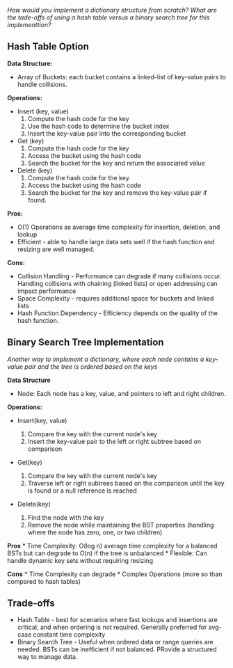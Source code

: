 _How would you implement a dictionary structure from scratch? What are the tade-offs of using a hash table versus a binary search tree for this implementtion?_


## Hash Table Option
**Data Structure:**
* Array of Buckets: each bucket contains a linked-list of key-value pairs to handle collisions.


**Operations:**
* Insert (key, value)
    1. Compute the hash code for the key
    2. Use the hash code to determine the bucket index
    3. Insert the key-value pair into the corresponding bucket
* Get (key)
    1. Compute the hash code for the key
    2. Access the bucket using the hash code
    3. Search the bucket for the key and return the associated value
* Delete (key)
    1. Compute the hash code for the key.
    2. Access the bucket using the hash code
    3. Search the bucket for the key and remove the key-value pair if found.

**Pros:**

-  O(1) Operations as average time complexity for insertion, deletion, and lookup
- Efficient - able to handle large data sets well if the hash function and resizing are well managed.

**Cons:**
* Collision Handling - Performance can degrade if many collisions occur. Handling collisions with chaining (linked lists) or open addressing can impact performance
* Space Complexity - requires additional space for buckets and linked lists
* Hash Function Dependency - Efficiency depends on the quality of the hash function.

## Binary Search Tree Implementation
_Another way to implement a dictionary, where each node contains a key-value pair and the tree is ordered based on the keys_

**Data Structure**
* Node: Each node has a key, value, and pointers to left and right children.

**Operations:**
* Insert(key, value)
    1. Compare the key with the current node's key
    2. Insert the key-value pair to the left or right subtree based on comparison

* Get(key)
    1. Compare the key with the current node's key
    2. Traverse left or right subtrees based on the comparison until the key is found or a null reference is reached

* Delete(key)
    1. Find the node with the key
    2. Remove the node while maintaining the BST properties (handling where the node has zero, one, or two children)

**Pros**
    * Time Complexity: O(log n) average time complexity for a balanced BSTs but can degrade to O(n) if the tree is unbalanced
    * Flexible: Can handle dynamic key sets without requiring resizing

**Cons**
    * Time Complexity can degrade
    * Complex Operations (more so than compared to hash tables)


## Trade-offs
* Hash Table - best for scenarios where fast lookups and insertions are critical, and when ordering is not required. Generally preferred for avg-case constant time complexity
* Binary Search Tree - Useful when ordered data or range queries are needed. BSTs can be inefficient if not balanced. PRovide a structured way to manage data.